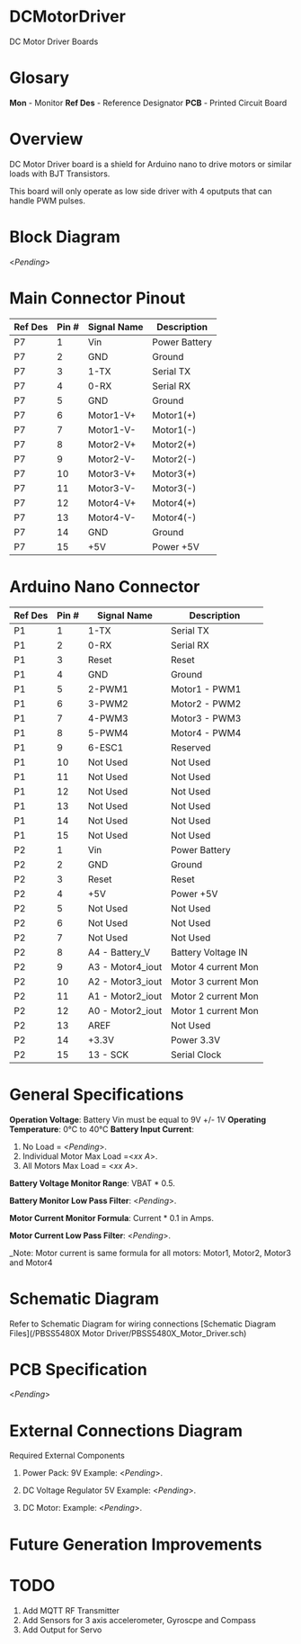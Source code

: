 # DCMotorDriver
DC Motor Driver Boards

# Glosary

**Mon** - Monitor
**Ref Des** - Reference Designator
**PCB** - Printed Circuit Board


# Overview

DC Motor Driver board is a shield for Arduino nano to drive motors or similar loads with BJT Transistors.

This board will only operate as low side driver with 4 oputputs that can handle PWM pulses.

# Block Diagram

<_Pending_>

# Main Connector Pinout

|  Ref Des      | Pin #         | Signal Name   | Description        |
| ------------- |---------------| --------------|--------------------|
| P7            | 1             | Vin           |  Power Battery     |
| P7            | 2             | GND           |  Ground            |
| P7            | 3             | 1-TX          |  Serial TX         |
| P7            | 4             | 0-RX          |  Serial RX         |
| P7            | 5             | GND           |  Ground            |
| P7            | 6             | Motor1-V+     |  Motor1(+)         |
| P7            | 7             | Motor1-V-     |  Motor1(-)         |
| P7            | 8             | Motor2-V+     |  Motor2(+)         |
| P7            | 9             | Motor2-V-     |  Motor2(-)         |
| P7            | 10            | Motor3-V+     |  Motor3(+)         |
| P7            | 11            | Motor3-V-     |  Motor3(-)         |
| P7            | 12            | Motor4-V+     |  Motor4(+)         |
| P7            | 13            | Motor4-V-     |  Motor4(-)         |
| P7            | 14            | GND           |  Ground            |
| P7            | 15            | +5V           |  Power +5V         |

# Arduino Nano Connector

|  Ref Des      | Pin #         | Signal Name      | Description         |
| ------------- |---------------| -----------------|---------------------|
| P1            | 1             | 1-TX             |  Serial TX          |
| P1            | 2             | 0-RX             |  Serial RX          |
| P1            | 3             | Reset            |  Reset              |
| P1            | 4             | GND              |  Ground             |
| P1            | 5             | 2-PWM1           |  Motor1 - PWM1      |
| P1            | 6             | 3-PWM2           |  Motor2 - PWM2      |
| P1            | 7             | 4-PWM3           |  Motor3 - PWM3      |
| P1            | 8             | 5-PWM4           |  Motor4 - PWM4      |
| P1            | 9             | 6-ESC1           |  Reserved           |
| P1            | 10            | Not Used         |  Not Used           |
| P1            | 11            | Not Used         |  Not Used           |
| P1            | 12            | Not Used         |  Not Used           |
| P1            | 13            | Not Used         |  Not Used           |
| P1            | 14            | Not Used         |  Not Used           |
| P1            | 15            | Not Used         |  Not Used           |
| P2            | 1             | Vin              |  Power Battery      |
| P2            | 2             | GND              |  Ground             |
| P2            | 3             | Reset            |  Reset              |
| P2            | 4             | +5V              |  Power +5V          |
| P2            | 5             | Not Used         |  Not Used           |
| P2            | 6             | Not Used         |  Not Used           |
| P2            | 7             | Not Used         |  Not Used           |
| P2            | 8             | A4 - Battery_V   |  Battery Voltage IN |
| P2            | 9             | A3 - Motor4_iout | Motor 4 current Mon |
| P2            | 10            | A2 - Motor3_iout | Motor 3 current Mon |
| P2            | 11            | A1 - Motor2_iout | Motor 2 current Mon |
| P2            | 12            | A0 -  Motor2_iout| Motor 1 current Mon |
| P2            | 13            | AREF             | Not Used            |
| P2            | 14            | +3.3V            | Power 3.3V          |
| P2            | 15            | 13 - SCK         | Serial Clock        |


# General Specifications

**Operation Voltage**: Battery Vin must be equal to 9V +/- 1V
**Operating Temperature**: 0°C to 40°C
**Battery Input Current**:
1.  No Load = <_Pending_>.
2.  Individual Motor Max Load =<_xx A_>.
3.  All Motors Max Load = <_xx A_>.

**Battery Voltage Monitor Range**:  VBAT * 0.5.

**Battery Monitor Low Pass Filter**: <_Pending_>.

**Motor Current Monitor Formula**: Current * 0.1 in Amps.

**Motor Current Low Pass Filter**: <_Pending_>.


_Note: Motor current is same formula for all motors: Motor1, Motor2, Motor3 and Motor4

# Schematic Diagram

Refer to Schematic Diagram for wiring connections
[Schematic Diagram Files](/PBSS5480X Motor Driver/PBSS5480X_Motor_Driver.sch)

# PCB Specification

<_Pending_>

# External Connections Diagram

Required External Components

1.  Power Pack: 9V
Example:
<_Pending_>.

2.  DC Voltage Regulator 5V
Example:
<_Pending_>.

2.  DC Motor: 
Example:
<_Pending_>.

# Future Generation Improvements
# TODO
1.  Add MQTT RF Transmitter
2.  Add Sensors for 3 axis accelerometer, Gyroscpe and Compass
3.  Add Output for Servo






